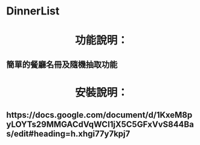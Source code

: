 # DinnerList

<h1 align="center">功能說明：</h1>
<h2>簡單的餐廳名冊及隨機抽取功能</h2>

<h1 align="center">安裝說明：</h1>
<h2>https://docs.google.com/document/d/1KxeM8pyLOYTs29MMGACdVqWCI1jX5C5GFxVvS844Bas/edit#heading=h.xhgi77y7kpj7</h2>
